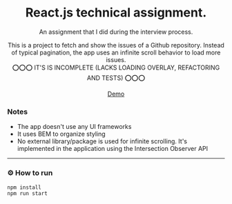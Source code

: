 <h1 align="center">
  React.js technical assignment.
</h1>

<p align="center"> An assignment that I did during the interview process. </p>

<p align="center">
 This is a project to fetch and show the issues of a Github repository. Instead of typical pagination, the app uses an infinite scroll behavior to load more issues. 
  <br />
  ⭕⭕⭕ IT'S IS INCOMPLETE (LACKS LOADING OVERLAY, REFACTORING AND TESTS) ⭕⭕⭕
 </p>
<div align="center">  <a href="https://mosecreact.jsdev.best"> Demo </a> </div>

### Notes
- The app doesn't use any UI frameworks
- It uses BEM to organize styling
- No external library/package is used for infinite scrolling. It's implemented in the application using the Intersection Observer API

---------------

### ⚙️ How to run
``` 
npm install
npm run start
```
